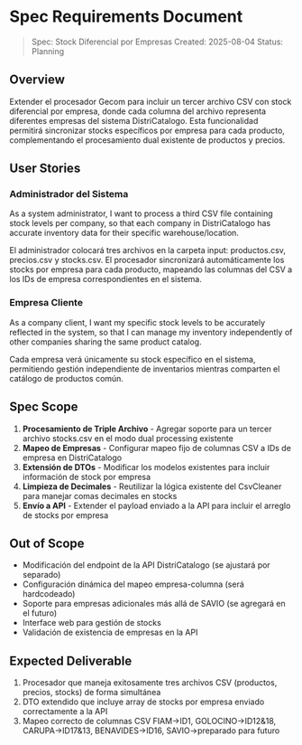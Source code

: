 # Spec Requirements Document

> Spec: Stock Diferencial por Empresas 
> Created: 2025-08-04
> Status: Planning

## Overview

Extender el procesador Gecom para incluir un tercer archivo CSV con stock diferencial por empresa, donde cada columna del archivo representa diferentes empresas del sistema DistriCatalogo. Esta funcionalidad permitirá sincronizar stocks específicos por empresa para cada producto, complementando el procesamiento dual existente de productos y precios.

## User Stories

### Administrador del Sistema
As a system administrator, I want to process a third CSV file containing stock levels per company, so that each company in DistriCatalogo has accurate inventory data for their specific warehouse/location.

El administrador colocará tres archivos en la carpeta input: productos.csv, precios.csv y stocks.csv. El procesador sincronizará automáticamente los stocks por empresa para cada producto, mapeando las columnas del CSV a los IDs de empresa correspondientes en el sistema.

### Empresa Cliente
As a company client, I want my specific stock levels to be accurately reflected in the system, so that I can manage my inventory independently of other companies sharing the same product catalog.

Cada empresa verá únicamente su stock específico en el sistema, permitiendo gestión independiente de inventarios mientras comparten el catálogo de productos común.

## Spec Scope

1. **Procesamiento de Triple Archivo** - Agregar soporte para un tercer archivo stocks.csv en el modo dual processing existente
2. **Mapeo de Empresas** - Configurar mapeo fijo de columnas CSV a IDs de empresa en DistriCatalogo
3. **Extensión de DTOs** - Modificar los modelos existentes para incluir información de stock por empresa
4. **Limpieza de Decimales** - Reutilizar la lógica existente del CsvCleaner para manejar comas decimales en stocks
5. **Envío a API** - Extender el payload enviado a la API para incluir el arreglo de stocks por empresa

## Out of Scope

- Modificación del endpoint de la API DistriCatalogo (se ajustará por separado)
- Configuración dinámica del mapeo empresa-columna (será hardcodeado)
- Soporte para empresas adicionales más allá de SAVIO (se agregará en el futuro)
- Interface web para gestión de stocks
- Validación de existencia de empresas en la API

## Expected Deliverable

1. Procesador que maneja exitosamente tres archivos CSV (productos, precios, stocks) de forma simultánea
2. DTO extendido que incluye array de stocks por empresa enviado correctamente a la API
3. Mapeo correcto de columnas CSV FIAM→ID1, GOLOCINO→ID12&18, CARUPA→ID17&13, BENAVIDES→ID16, SAVIO→preparado para futuro